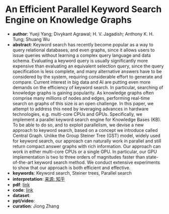 # An Efficient Parallel Keyword Search Engine on Knowledge Graphs
* **author**: Yueji Yang; Divykant Agrawal; H. V. Jagadish; Anthony K. H. Tung; Shuang Wu
* **abstract**: Keyword search has recently become popular as a way to query relational databases, and even graphs, since it allows users to issue queries without learning a complex query language and data schema. Evaluating a keyword query is usually significantly more expensive than evaluating an equivalent selection query, since the query specification is less complete, and many alternative answers have to be considered by the system, requiring considerable effort to generate and compare. Current interest in big data and AI are putting even more demands on the efficiency of keyword search. In particular, searching of knowledge graphs is gaining popularity. As knowledge graphs often comprise many millions of nodes and edges, performing real-time search on graphs of this size is an open challenge. In this paper, we attempt to address this need by leveraging advances in hardware technologies, e.g. multi-core CPUs and GPUs. Specifically, we implement a parallel keyword search engine for Knowledge Bases (KB). To be able to do so, and to exploit parallelism, we devise a new approach to keyword search, based on a concept we introduce called Central Graph. Unlike the Group Steiner Tree (GST) model, widely used for keyword search, our approach can naturally work in parallel and still return compact answer graphs with rich information. Our approach can work in either multi-core CPUs or a single GPU. In particular, our GPU implementation is two to three orders of magnitudes faster than state-of-the-art keyword search method. We conduct extensive experiments to show that our approach is both efficient and effective.
* **keywords**: Keyword search, Steiner trees, Parallel search
* **interpretation**: [来源: 知乎](https://zhuanlan.zhihu.com/p/100447771)
* **pdf**: [link](https://ieeexplore.ieee.org/document/8731500/)
* **code**: [link]()
* **dataset**:
* **ppt/video**:
* **curation**: Jiong Zhang 